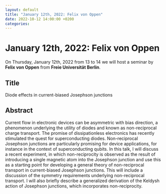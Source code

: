 ```yaml
---
layout: default
title: "January 12th, 2022: Felix von Oppen"
date: 2022-10-12 14:00:00 +0200
categories:
---
```


# January 12th, 2022: Felix von Oppen

On Thursday, January 12th, 2022 from 13 to 14 we will host a seminar by **Felix von Oppen** from **Freie Universität Berlin**. 

## Title

Diode effects in current-biased Josephson junctions

## Abstract 

Current flow in electronic devices can be asymmetric with bias direction, a phenomenon underlying the utility of diodes and known as non-reciprocal charge transport. The promise of dissipationless electronics has recently stimulated the quest for superconducting diodes. Non-reciprocal Josephson junctions are particularly promising for device applications, for instance in the context of superconducting qubits. In this talk, I will discuss a recent experiment, in which non-reciprocity is observed as the result of introducing a single magnetic atom into the Josephson junction and use this as a starting point for developing a general theory of non-reciprocal transport in current-biased Josephson junctions. This will include a discussion of the symmetry requirements underlying non-reciprocal transport. I will also briefly describe a generalized derivation of the Keldysh action of Josephson junctions, which incorporates non-reciprocity.




